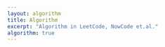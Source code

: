 ```yaml
---
layout: algorithm
title: Algorithm
excerpt: "Algorithm in LeetCode, NowCode et.al."
algorithm: true
---
```

